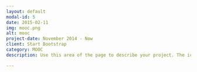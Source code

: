 ```yaml
---
layout: default
modal-id: 5
date: 2015-02-11
img: mooc.png
alt: mooc
project-date: November 2014 - Now
client: Start Bootstrap
category: MOOC
description: Use this area of the page to describe your project. The icon above is part of a free icon set by <a href="https://sellfy.com/p/8Q9P/jV3VZ/">Flat Icons</a>. On their website, you can download their free set with 16 icons, or you can purchase the entire set with 146 icons for only $12!

---
```

